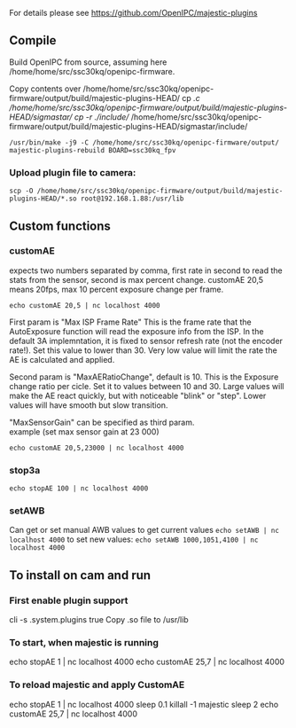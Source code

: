 For details please see https://github.com/OpenIPC/majestic-plugins

## Compile
Build OpenIPC from source, assuming here /home/home/src/ssc30kq/openipc-firmware.

Copy contents over /home/home/src/ssc30kq/openipc-firmware/output/build/majestic-plugins-HEAD/
cp *.c /home/home/src/ssc30kq/openipc-firmware/output/build/majestic-plugins-HEAD/sigmastar/
cp -r ./include/* /home/home/src/ssc30kq/openipc-firmware/output/build/majestic-plugins-HEAD/sigmastar/include/

```
/usr/bin/make -j9 -C /home/home/src/ssc30kq/openipc-firmware/output/ majestic-plugins-rebuild BOARD=ssc30kq_fpv
```

### Upload plugin file to camera:

```
scp -O /home/home/src/ssc30kq/openipc-firmware/output/build/majestic-plugins-HEAD/*.so root@192.168.1.88:/usr/lib
```


## Custom functions
### customAE
expects two numbers separated by comma, first rate in second to read the stats from the sensor, second is max percent change.
customAE 20,5 means 20fps, max 10 percent exposure change per frame.
```
echo customAE 20,5 | nc localhost 4000
```
First param is "Max ISP Frame Rate"
This is the frame rate that the AutoExposure function will read the exposure info from the ISP. In the default 3A implemntation, it is fixed to sensor refresh rate (not the encoder rate!).
Set this value to lower than 30. Very low value will limit the rate the AE is calculated and applied.

Second param is "MaxAERatioChange", default is 10.
This is the Exposure change ratio per cicle. Set it to values between 10 and 30. 
Large values will make the AE react quickly, but with noticeable "blink" or "step".
Lower values will have smooth but slow transition.

"MaxSensorGain" can be specified as third param.  
example (set max sensor gain at 23 000)
```
echo customAE 20,5,23000 | nc localhost 4000
```

### stop3a
```echo stopAE 100 | nc localhost 4000```

### setAWB
Can get or set manual AWB values
to get current values 
```echo setAWB | nc localhost 4000```
to set new values:
```echo setAWB 1000,1051,4100 | nc localhost 4000```

## To install on cam and run
### First enable plugin support 
cli -s .system.plugins true
Copy .so file to /usr/lib

### To start, when majestic is running
echo stopAE 1 | nc localhost 4000
echo customAE 25,7 | nc localhost 4000

### To reload majestic and apply CustomAE
echo stopAE 1 | nc localhost 4000
sleep 0.1
killall -1 majestic
sleep 2
echo customAE 25,7 | nc localhost 4000
